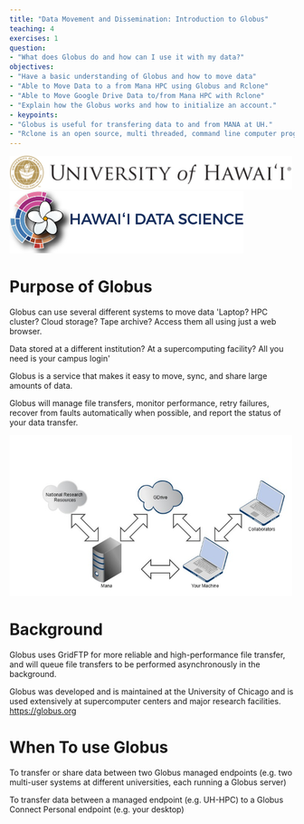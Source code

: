 ```yaml
---
title: "Data Movement and Dissemination: Introduction to Globus"
teaching: 4
exercises: 1
question:
- "What does Globus do and how can I use it with my data?"
objectives:
- "Have a basic understanding of Globus and how to move data"
- "Able to Move Data to a from Mana HPC using Globus and Rclone"
- "Able to Move Google Drive Data to/from Mana HPC with Rclone"
- "Explain how the Globus works and how to initialize an account."
- keypoints:
- "Globus is useful for transfering data to and from MANA at UH."
- "Rclone is an open source, multi threaded, command line computer program to manage or migrate content on cloud and other high latency storage. Its capabilities    include sync, transfer, crypt, cache, union, and compress data"
---
```

<img src="../assets/img/globus_rclone/globus_and_rclone0.png" width=500px />

<img src="../assets/img/globus_rclone/globus_and_rclone1.png" width=414px />


# Purpose of Globus 

Globus can use several different systems to move data
'Laptop? HPC cluster? Cloud storage? Tape archive? Access them all using just a web browser.

Data stored at a different institution? At a supercomputing facility? All you need is your campus login'

Globus is a service that makes it easy to move, sync, and share large amounts of data.

Globus will manage file transfers, monitor performance, retry failures, recover from faults automatically when possible, and report the status of your data transfer.

<img src="../assets/img/globus_rclone/globus_and_rclone2.jpg" width=500px />

# Background

Globus uses GridFTP for more reliable and high-performance file transfer, and will queue file transfers to be performed asynchronously in the background.

Globus was developed and is maintained at the University of Chicago and is used extensively at supercomputer centers and major research facilities. https://globus.org

# When To use Globus

To transfer or share data between two Globus managed endpoints \(e\.g\. two multi\-user systems at different universities\, each running a Globus server\)

To transfer data between a managed endpoint \(e\.g\. UH\-HPC\) to a Globus Connect Personal endpoint \(e\.g\. your desktop\)
